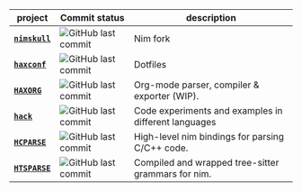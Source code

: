 

| project                                                   | Commit status                                                                         | description                                              |
| --------------------------------------------------------- | ------------------------------------------------------------------------------------- | -------------------------------------------------------- |
| [**`nimskull`**](https://github.com/nim-works/nimskull)   | ![GitHub last commit](https://img.shields.io/github/last-commit/nim-works/nimskull)   | Nim fork |
| [**`haxconf`**](https://github.com/haxscramper/haxconf)   | ![GitHub last commit](https://img.shields.io/github/last-commit/haxscramper/haxorg)   | Dotfiles |
| [**`HAXORG`**](https://github.com/haxscramper/haxorg)     | ![GitHub last commit](https://img.shields.io/github/last-commit/haxscramper/haxorg)   | Org-mode parser, compiler & exporter (WIP).                    |
| [**`hack`**](https://github.com/haxscramper/hack)         | ![GitHub last commit](https://img.shields.io/github/last-commit/haxscramper/hack)     | Code experiments and examples in different languages     |
| [**`HCPARSE`**](https://github.com/haxscramper/hcparse)   | ![GitHub last commit](https://img.shields.io/github/last-commit/haxscramper/hcparse)  | High-level nim bindings for parsing C/C++ code.          |
| [**`HTSPARSE`**](https://github.com/haxscramper/htsparse) | ![GitHub last commit](https://img.shields.io/github/last-commit/haxscramper/htsparse) | Compiled and wrapped tree-sitter grammars for nim.       |


